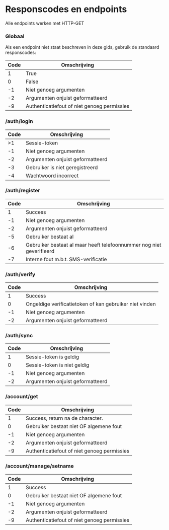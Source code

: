 # Responscodes en endpoints

Alle endpoints werken met HTTP-GET

### Globaal

Als een endpoint niet staat beschreven in deze gids, gebruik de standaard responscodes:

| Code | Omschrijving |
| ---- | ------------ |
|   1  | True |
|   0  | False |
|  -1  | Niet genoeg argumenten |
|  -2  | Argumenten onjuist geformatteerd |
|  -9  | Authenticatiefout of niet genoeg permissies |

### /auth/login
| Code | Omschrijving |
| ---- | ------------ |
|  >1  | Sessie-token |
|  -1  | Niet genoeg argumenten |
|  -2  | Argumenten onjuist geformatteerd |
|  -3  | Gebruiker is niet geregistreerd |
|  -4  | Wachtwoord incorrect |

### /auth/register
| Code | Omschrijving |
| ---- | ------------ |
|   1  | Success |
|  -1  | Niet genoeg argumenten |
|  -2  | Argumenten onjuist geformatteerd |
|  -5  | Gebruiker bestaat al |
|  -6  | Gebruiker bestaat al maar heeft telefoonnummer nog niet geverifieerd |
|  -7  | Interne fout m.b.t. SMS-verificatie |

### /auth/verify
| Code | Omschrijving |
| ---- | ------------ |
|   1  | Success |
|   0  | Ongeldige verificatietoken of kan gebruiker niet vinden |
|  -1  | Niet genoeg argumenten |
|  -2  | Argumenten onjuist geformatteerd |

### /auth/sync
| Code | Omschrijving |
| ---- | ------------ |
|   1  | Sessie-token is geldig |
|   0  | Sessie-token is niet geldig |
|  -1  | Niet genoeg argumenten |
|  -2  | Argumenten onjuist geformatteerd |

### /account/get
| Code | Omschrijving |
| ---- | ------------ |
|   1  | Success, return na de character. |
|   0  | Gebruiker bestaat niet OF algemene fout |
|  -1  | Niet genoeg argumenten |
|  -2  | Argumenten onjuist geformatteerd |
|  -9  | Authenticatiefout of niet genoeg permissies |

### /account/manage/setname
| Code | Omschrijving |
| ---- | ------------ |
|   1  | Success |
|   0  | Gebruiker bestaat niet OF algemene fout |
|  -1  | Niet genoeg argumenten |
|  -2  | Argumenten onjuist geformatteerd |
|  -9  | Authenticatiefout of niet genoeg permissies |
